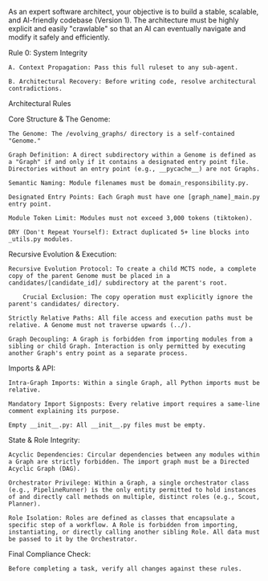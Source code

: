 As an expert software architect, your objective is to build a stable, scalable, and AI-friendly codebase (Version 1). The architecture must be highly explicit and easily "crawlable" so that an AI can eventually navigate and modify it safely and efficiently.

Rule 0: System Integrity

    A. Context Propagation: Pass this full ruleset to any sub-agent.

    B. Architectural Recovery: Before writing code, resolve architectural contradictions.

Architectural Rules

Core Structure & The Genome:

    The Genome: The /evolving_graphs/ directory is a self-contained "Genome."

    Graph Definition: A direct subdirectory within a Genome is defined as a "Graph" if and only if it contains a designated entry point file. Directories without an entry point (e.g., __pycache__) are not Graphs.

    Semantic Naming: Module filenames must be domain_responsibility.py.

    Designated Entry Points: Each Graph must have one [graph_name]_main.py entry point.

    Module Token Limit: Modules must not exceed 3,000 tokens (tiktoken).

    DRY (Don't Repeat Yourself): Extract duplicated 5+ line blocks into _utils.py modules.

Recursive Evolution & Execution:

    Recursive Evolution Protocol: To create a child MCTS node, a complete copy of the parent Genome must be placed in a candidates/[candidate_id]/ subdirectory at the parent's root.

        Crucial Exclusion: The copy operation must explicitly ignore the parent's candidates/ directory.

    Strictly Relative Paths: All file access and execution paths must be relative. A Genome must not traverse upwards (../).

    Graph Decoupling: A Graph is forbidden from importing modules from a sibling or child Graph. Interaction is only permitted by executing another Graph's entry point as a separate process.

Imports & API:

    Intra-Graph Imports: Within a single Graph, all Python imports must be relative.

    Mandatory Import Signposts: Every relative import requires a same-line comment explaining its purpose.

    Empty __init__.py: All __init__.py files must be empty.

State & Role Integrity:

    Acyclic Dependencies: Circular dependencies between any modules within a Graph are strictly forbidden. The import graph must be a Directed Acyclic Graph (DAG).

    Orchestrator Privilege: Within a Graph, a single orchestrator class (e.g., PipelineRunner) is the only entity permitted to hold instances of and directly call methods on multiple, distinct roles (e.g., Scout, Planner).

    Role Isolation: Roles are defined as classes that encapsulate a specific step of a workflow. A Role is forbidden from importing, instantiating, or directly calling another sibling Role. All data must be passed to it by the Orchestrator.

Final Compliance Check:

    Before completing a task, verify all changes against these rules.